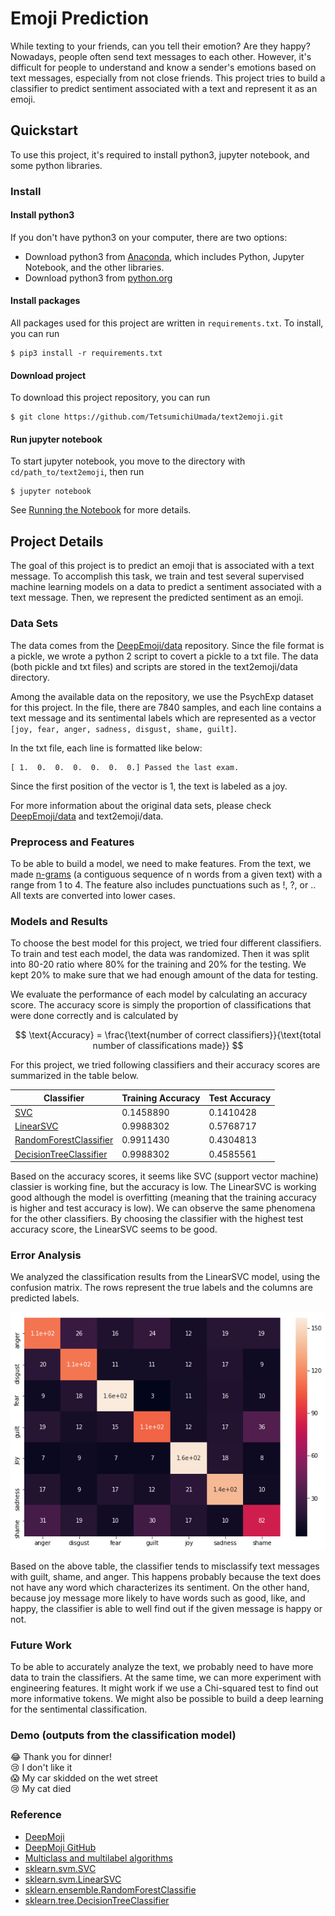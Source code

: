 # Emoji Prediction

While texting to your friends, can you tell their emotion? Are they happy? Nowadays, people often send text messages to each other. However, it's difficult for people to understand and know a sender's emotions based on text messages, especially from not close friends. This project tries to build a classifier to predict sentiment associated with a text and represent it as an emoji.

## Quickstart
To use this project, it's required to install python3, jupyter notebook, and some python libraries.

### Install
#### Install python3
If you don't have python3 on your computer, there are two options:
+ Download python3 from [Anaconda](https://www.anaconda.com/download/), which includes Python, Jupyter Notebook, and the other libraries.
+ Download python3 from [python.org](https://www.python.org/downloads/)

#### Install packages
All packages used for this project are written in `requirements.txt`. To install, you can run
```
$ pip3 install -r requirements.txt
```

#### Download project
To download this project repository, you can run
```
$ git clone https://github.com/TetsumichiUmada/text2emoji.git
```

#### Run jupyter notebook
To start jupyter notebook, you move to the directory with `cd/path_to/text2emoji`, then run
```
$ jupyter notebook
```
See [Running the Notebook](https://jupyter.readthedocs.io/en/latest/running.html#running) for more details.

## Project Details
The goal of this project is to predict an emoji that is associated with a text message. To accomplish this task, we train and test several supervised machine learning models on a data to predict a sentiment associated with a text message. Then, we represent the predicted sentiment as an emoji.

### Data Sets
The data comes from the [DeepEmoji/data](https://github.com/bfelbo/DeepMoji/tree/master/data) repository. Since the file format is a pickle, we wrote a python 2 script to covert a pickle to a txt file. The data (both pickle and txt files) and scripts are stored in the text2emoji/data directory.

Among the available data on the repository, we use the PsychExp dataset for this project. In the file, there are 7840 samples, and each line contains a text message and its sentimental labels which are represented as a vector `[joy, fear, anger, sadness, disgust, shame, guilt]`.

In the txt file, each line is formatted like below:

```
[ 1.  0.  0.  0.  0.  0.  0.] Passed the last exam.
```

Since the first position of the vector is 1, the text is labeled as a joy.

For more information about the original data sets, please check [DeepEmoji/data](https://github.com/bfelbo/DeepMoji/tree/master/data) and text2emoji/data.


### Preprocess and Features
To be able to build a model, we need to make features. From the text, we made [n-grams](https://en.wikipedia.org/wiki/N-gram) (a contiguous sequence of n words from a given text) with a range from 1 to 4. The feature also includes punctuations such as !, ?, or .. All texts are converted into lower cases.


### Models and Results
To choose the best model for this project, we tried four different classifiers. To train and test each model, the data was randomized. Then it was split into 80-20 ratio where 80% for the training and 20% for the testing. We kept 20% to make sure that we had enough amount of the data for testing.

We evaluate the performance of each model by calculating an accuracy score. The accuracy score is simply the proportion of classifications that were done correctly and is calculated by

$$
\text{Accuracy} = \frac{\text{number of correct classifiers}}{\text{total number of classifications made}}
$$

For this project, we tried following classifiers and their accuracy scores are summarized in the table below.

| Classifier                | Training Accuracy | Test Accuracy |
| ------------------------- | ----------------- | ------------- |
| [SVC](http://scikit-learn.org/stable/modules/generated/sklearn.svm.SVC.html)                       |         0.1458890 |     0.1410428 |
| [LinearSVC](http://scikit-learn.org/stable/modules/generated/sklearn.svm.LinearSVC.html)                 |         0.9988302 |     0.5768717 |
| [RandomForestClassifier](http://scikit-learn.org/stable/modules/generated/sklearn.ensemble.RandomForestClassifier.html)    |         0.9911430 |     0.4304813 |
| [DecisionTreeClassifier](http://scikit-learn.org/stable/modules/generated/sklearn.tree.DecisionTreeClassifier.html)    |         0.9988302 |     0.4585561 |

Based on the accuracy scores, it seems like SVC (support vector machine) classier is working fine, but the accuracy is low. The LinearSVC is working good although the model is overfitting (meaning that the training accuracy is higher and test accuracy is low). We can observe the same phenomena for the other classifiers. By choosing the classifier with the highest test accuracy score, the LinearSVC seems to be good.

### Error Analysis

We analyzed the classification results from the LinearSVC model, using the confusion matrix. The rows represent the true labels and the columns are predicted labels.

![](images/confusion_matrix.png)

Based on the above table, the classifier tends to misclassify text messages with guilt, shame, and anger. This happens probably because the text does not have any word which characterizes its sentiment. On the other hand, because joy message more likely to have words such as good, like, and happy, the classifier is able to well find out if the given message is happy or not.

### Future Work
To be able to accurately analyze the text, we probably need to have more data to train the classifiers. At the same time, we can more experiment with engineering features. It might work if we use a Chi-squared test to find out more informative tokens. We might also be possible to build a deep learning for the sentimental classification.

### Demo (outputs from the classification model)

😂 Thank you for dinner!       
😢 I don't like it          
😱 My car skidded on the wet street        
😢 My cat died       


### Reference
+ [DeepMoji](https://www.media.mit.edu/projects/deepmoji/overview/)
+ [DeepMoji GitHub](https://github.com/bfelbo/DeepMoji)
+ [Multiclass and multilabel algorithms](http://scikit-learn.org/stable/modules/multiclass.html)
+ [sklearn.svm.SVC](http://scikit-learn.org/stable/modules/generated/sklearn.svm.SVC.html)
+ [sklearn.svm.LinearSVC](http://scikit-learn.org/stable/modules/generated/sklearn.svm.LinearSVC.html)
+ [sklearn.ensemble.RandomForestClassifie](http://scikit-learn.org/stable/modules/generated/sklearn.ensemble.RandomForestClassifier.html)
+ [sklearn.tree.DecisionTreeClassifier](http://scikit-learn.org/stable/modules/generated/sklearn.tree.DecisionTreeClassifier.html)
